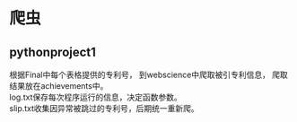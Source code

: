 # 爬虫
## pythonproject1
根据Final中每个表格提供的专利号，
到webscience中爬取被引专利信息，
爬取结果放在achievements中。<br>
log.txt保存每次程序运行的信息，决定函数参数。<br>
slip.txt收集因异常被跳过的专利号，后期统一重新爬。<br>
